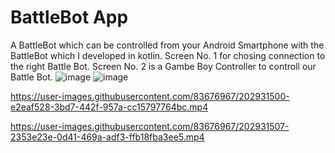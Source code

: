 # BattleBot App
 A BattleBot which can be controlled from your Android Smartphone with the BattleBot which I developed in kotlin.
Screen No. 1 for chosing connection to the right Battle Bot.
Screen No. 2 is a Gambe Boy Controller to controll our Battle Bot.
![image](https://user-images.githubusercontent.com/83676967/202931566-7d6f4ad2-a829-4d7a-b5e0-69d9811b78db.png)
![image](https://user-images.githubusercontent.com/83676967/202931580-252eaf8f-c000-496c-bd86-c884f13c5aba.png)


https://user-images.githubusercontent.com/83676967/202931500-e2eaf528-3bd7-442f-957a-cc15797764bc.mp4



https://user-images.githubusercontent.com/83676967/202931507-2353e23e-0d41-469a-adf3-ffb18fba3ee5.mp4

